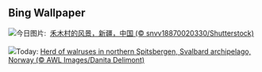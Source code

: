 ## Bing Wallpaper
![](https://www.bing.com/th?id=OHR.NationalDay2024_ZH-CN7026189162_UHD.jpg&w=1000)今日图片: &nbsp;[禾木村的风景，新疆，中国 (© snvv18870020330/Shutterstock)](https://www.bing.com/th?id=OHR.NationalDay2024_ZH-CN7026189162_UHD.jpg)
<br><br/>
![](https://www.bing.com/th?id=OHR.WalrusNorway_EN-US4658961878_UHD.jpg&w=1000)Today: [Herd of walruses in northern Spitsbergen, Svalbard archipelago, Norway (© AWL Images/Danita Delimont)](https://www.bing.com/th?id=OHR.WalrusNorway_EN-US4658961878_UHD.jpg)
<br><br/>
